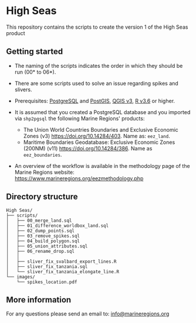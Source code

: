 # High Seas

This repository contains the scripts to create the version 1 of the High Seas product

## Getting started

* The naming of the scripts indicates the order in which they should be run (00* to 06*).

* There are some scripts used to solve an issue regarding spikes and slivers.
* Prerequisites: [PostgreSQL](https://www.postgresql.org/) and [PostGIS](https://postgis.net/), [QGIS v3](https://qgis.org/en/site/), [R v3.6](https://www.r-project.org/) or higher.
* It is assumed that you created a PostgreSQL database and you imported via `shp2pgsql` the following Marine Regions' products:
  * The Union World Countries Boundaries and Exclusive Economic Zones (v3) https://doi.org/10.14284/403. Name as: `eez_land`. 
  * Maritime Boundaries Geodatabase: Exclusive Economic Zones (200NM) (v11) https://doi.org/10.14284/386. Name as `eez_boundaries`.
* An overview of the workflow is available in the methodology page of the Marine Regions website: https://www.marineregions.org/eezmethodology.php

## Directory structure

```
High Seas/
├── scripts/
│   ├── 00_merge_land.sql
│   ├── 01_difference_worldbox_land.sql
│   ├── 02_dump_points.sql
│   ├── 03_remove_spikes.sql
│   ├── 04_build_polygon.sql
│   ├── 05_union_attributes.sql
│   ├── 06_rename_drop.sql
│   │
│   ├── sliver_fix_svalbard_export_lines.R
│   ├── sliver_fix_tanzania.sql
│   └── sliver_fix_tanzania_elongate_line.R
└── images/
    └── spikes_location.pdf

```

## More information

For any questions please send an email to: info@marineregions.org



